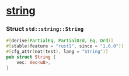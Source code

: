 # [string](https://doc.rust-lang.org/std/string/struct.String.html)

### Struct `std::string::String`

```rust
#[derive(PartialEq, PartialOrd, Eq, Ord)]
#[stable(feature = "rust1", since = "1.0.0")]
#[cfg_attr(not(test), lang = "String")]
pub struct String {
    vec: Vec<u8>,
}
```
